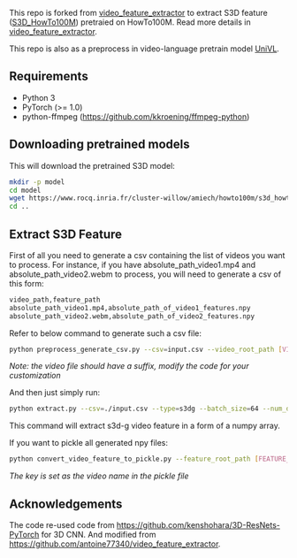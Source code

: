 
This repo is forked from [video_feature_extractor](https://github.com/antoine77340/video_feature_extractor) to extract S3D feature ([S3D_HowTo100M](https://github.com/antoine77340/S3D_HowTo100M)) pretraied on HowTo100M. Read more details in [video_feature_extractor](https://github.com/antoine77340/video_feature_extractor).

This repo is also as a preprocess in video-language pretrain model [UniVL](https://github.com/microsoft/UniVL).

## Requirements
- Python 3
- PyTorch (>= 1.0)
- python-ffmpeg (https://github.com/kkroening/ffmpeg-python)

## Downloading pretrained models
This will download the pretrained S3D model:

```sh
mkdir -p model
cd model
wget https://www.rocq.inria.fr/cluster-willow/amiech/howto100m/s3d_howto100m.pth
cd ..
```

## Extract S3D Feature

First of all you need to generate a csv containing the list of videos you
want to process. For instance, if you have absolute_path_video1.mp4 and absolute_path_video2.webm to process,
you will need to generate a csv of this form:

```sh
video_path,feature_path
absolute_path_video1.mp4,absolute_path_of_video1_features.npy
absolute_path_video2.webm,absolute_path_of_video2_features.npy
```

Refer to below command to generate such a csv file:
```sh
python preprocess_generate_csv.py --csv=input.csv --video_root_path [VIDEO_PATH] --feature_root_path [FEATURE_PATH] --csv_save_path .
```
*Note: the video file should have a suffix, modify the code for your customization*


And then just simply run:

```sh
python extract.py --csv=./input.csv --type=s3dg --batch_size=64 --num_decoding_thread=4
```
This command will extract s3d-g video feature in a form of a numpy array.

If you want to pickle all generated npy files:
```sh
python convert_video_feature_to_pickle.py --feature_root_path [FEATURE_PATH] --pickle_root_path . --pickle_name input.pickle
```
*The key is set as the video name in the pickle file*

## Acknowledgements
The code re-used code from https://github.com/kenshohara/3D-ResNets-PyTorch
for 3D CNN. And modified from https://github.com/antoine77340/video_feature_extractor.
